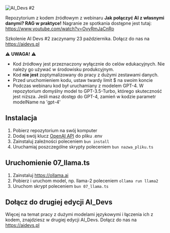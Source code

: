 ![AI_Devs #2](https://cloud.overment.com/aidevs-1694672560.png)

Repozytorium z kodem źródłowym z webinaru **Jak połączyć AI z własnymi danymi? RAG w praktyce!**
Nagranie ze spotkania dostępne jest tutaj: https://www.youtube.com/watch?v=OvyRmJaCnRo

Szkolenie AI Devs #2 zaczynamy 23 października. Dołącz do nas na https://aidevs.pl

⚠️ **UWAGA!** ⚠️
- Kod źródłowy jest przeznaczony wyłącznie do celów edukacyjnych. Nie należy go używać w środowisku produkcyjnym.
- Kod **nie jest** zoptymalizowany do pracy z dużymi zestawami danych.
- Przed uruchomieniem kodu, ustaw twardy limit $ na swoim koncie
- Podczas webinaru kod był uruchamiany z modelem GPT-4. W repozytorium domyślny model to GPT-3.5-Turbo, którego skuteczność jest niższa. Jeśli masz dostęp do GPT-4, zamień w kodzie parametr modelName na 'gpt-4'

## Instalacja

1. Pobierz repozytorium na swój komputer
2. Dodaj swój klucz [OpenAI API](https://platform.openai.com/account/api-keys) do pliku .env
3. Zainstaluj zależności poleceniem `bun install`
4. Uruchamiaj poszczególne skrypty poleceniem `bun nazwa_pliku.ts`

## Uruchomienie 07_llama.ts

1. Zainstaluj https://ollama.ai
2. Pobierz i uruchom model, np. llama-2 poleceniem `ollama run llama2`
3. Uruchom skrypt poleceniem `bun 07_llama.ts`

## Dołącz do drugiej edycji AI_Devs

Więcej na temat pracy z dużymi modelami językowymi i łączenia ich z kodem, znajdziesz w drugiej edycji AI_Devs. Dołącz do nas na https://aidevs.pl